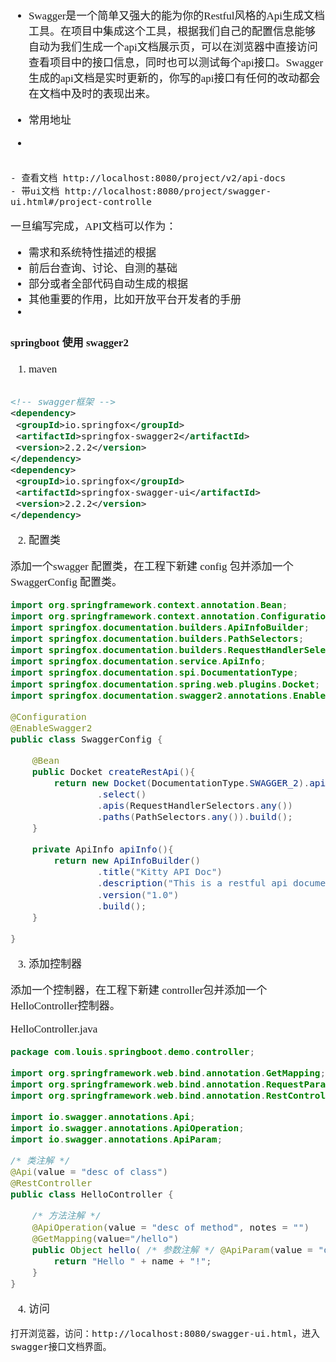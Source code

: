 <span  style="font-family: Simsun,serif; font-size: 17px; ">

- Swagger是一个简单又强大的能为你的Restful风格的Api生成文档工具。在项目中集成这个工具，根据我们自己的配置信息能够自动为我们生成一个api文档展示页，可以在浏览器中直接访问查看项目中的接口信息，同时也可以测试每个api接口。Swagger生成的api文档是实时更新的，你写的api接口有任何的改动都会在文档中及时的表现出来。


- 常用地址
- 
~~~

- 查看文档 http://localhost:8080/project/v2/api-docs
- 带ui文档 http://localhost:8080/project/swagger-ui.html#/project-controlle

~~~

一旦编写完成，API文档可以作为：

- 需求和系统特性描述的根据
- 前后台查询、讨论、自测的基础
- 部分或者全部代码自动生成的根据
- 其他重要的作用，比如开放平台开发者的手册
- 

#### springboot 使用 swagger2

1. maven
~~~xml

<!-- swagger框架 -->
<dependency>
 <groupId>io.springfox</groupId>
 <artifactId>springfox-swagger2</artifactId>
 <version>2.2.2</version>
</dependency>
<dependency>
 <groupId>io.springfox</groupId>
 <artifactId>springfox-swagger-ui</artifactId>
 <version>2.2.2</version>
</dependency>

~~~

2. 配置类

添加一个swagger 配置类，在工程下新建 config 包并添加一个 SwaggerConfig 配置类。

~~~java
import org.springframework.context.annotation.Bean;
import org.springframework.context.annotation.Configuration;
import springfox.documentation.builders.ApiInfoBuilder;
import springfox.documentation.builders.PathSelectors;
import springfox.documentation.builders.RequestHandlerSelectors;
import springfox.documentation.service.ApiInfo;
import springfox.documentation.spi.DocumentationType;
import springfox.documentation.spring.web.plugins.Docket;
import springfox.documentation.swagger2.annotations.EnableSwagger2;

@Configuration
@EnableSwagger2
public class SwaggerConfig {

    @Bean
    public Docket createRestApi(){
        return new Docket(DocumentationType.SWAGGER_2).apiInfo(apiInfo())
                .select()
                .apis(RequestHandlerSelectors.any())
                .paths(PathSelectors.any()).build();
    }

    private ApiInfo apiInfo(){
        return new ApiInfoBuilder()
                .title("Kitty API Doc")
                .description("This is a restful api document of Kitty.")
                .version("1.0")
                .build();
    }

}
~~~

3.  添加控制器

添加一个控制器，在工程下新建 controller包并添加一个 HelloController控制器。

HelloController.java

~~~java
package com.louis.springboot.demo.controller;

import org.springframework.web.bind.annotation.GetMapping;
import org.springframework.web.bind.annotation.RequestParam;
import org.springframework.web.bind.annotation.RestController;

import io.swagger.annotations.Api;
import io.swagger.annotations.ApiOperation;
import io.swagger.annotations.ApiParam;

/* 类注解 */
@Api(value = "desc of class")
@RestController
public class HelloController {

    /* 方法注解 */
    @ApiOperation(value = "desc of method", notes = "")
    @GetMapping(value="/hello")
    public Object hello( /* 参数注解 */ @ApiParam(value = "desc of param" , required=true ) @RequestParam String name) {
        return "Hello " + name + "!";
    }
}
~~~

4. 访问

~~~
打开浏览器，访问：http://localhost:8080/swagger-ui.html，进入swagger接口文档界面。
~~~




</span>